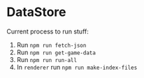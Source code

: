 # DataStore

Current process to run stuff:

1. Run `npm run fetch-json`
2. Run `npm run get-game-data`
3. Run `npm run run-all`
4. In `renderer` run `npm run make-index-files`

